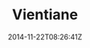 ---
title: "Vientiane"
date: 2014-11-22T08:26:41Z
draft: false
description: ""
type: post
region: "Southeast Asia"
country: "Laos"
thumbnail: "vientiane-3.jpg"
---